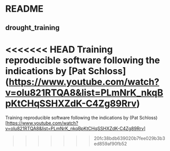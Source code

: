 # README
## drought_training

<<<<<<< HEAD
Training reproducible software following the indications by [Pat Schloss] (https://www.youtube.com/watch?v=olu821RTQA8&list=PLmNrK_nkqBpKtCHqSSHXZdK-C4Zg89Rrv)
=======
Training reproducible software following the indications by (Pat Schloss) [https://www.youtube.com/watch?v=olu821RTQA8&list=PLmNrK_nkqBpKtCHqSSHXZdK-C4Zg89Rrv]
>>>>>>> 20fc38bdb639020b7fee029b3b3ed859af90fb52
